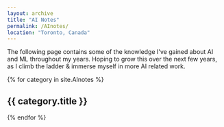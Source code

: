 ```yaml
---
layout: archive
title: "AI Notes"
permalink: /AInotes/
location: "Toronto, Canada"
---
```


The following page contains some of the knowledge I've gained about AI and ML throughout my years. Hoping to grow this over the next few years, as I climb the ladder & immerse myself in more AI related work. 


<!-- {% for post in site.AInotes reversed %}
  {% include archive-single.html %}
{% endfor %} -->

{% for category in site.AInotes %}
  ## {{ category.title }}
{% endfor %}